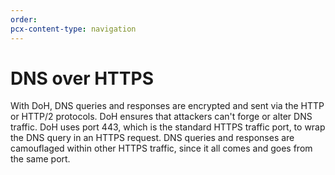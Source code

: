 ```yaml
---
order:
pcx-content-type: navigation
---
```


# DNS over HTTPS

With DoH, DNS queries and responses are encrypted and sent via the HTTP or HTTP/2 protocols. DoH ensures that attackers can't forge or alter DNS traffic. DoH uses port 443, which is the standard HTTPS traffic port, to wrap the DNS query in an HTTPS request. DNS queries and responses are camouflaged within other HTTPS traffic, since it all comes and goes from the same port.

<DirectoryListing path="/encrypted-dns/dns-over-https" />
